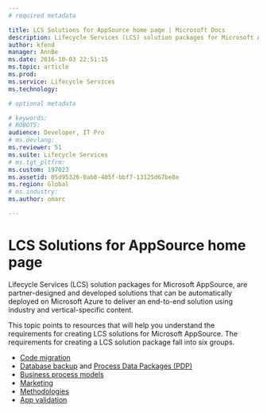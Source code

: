 ```yaml
---
# required metadata

title: LCS Solutions for AppSource home page | Microsoft Docs
description: Lifecycle Services (LCS) solution packages for Microsoft AppSource, are partner-designed and developed solutions that can be automatically deployed on Microsoft Azure to deliver an end-to-end solution using industry and vertical-specific content.
author: kfend
manager: AnnBe
ms.date: 2016-10-03 22:51:15
ms.topic: article
ms.prod: 
ms.service: Lifecycle Services
ms.technology: 

# optional metadata

# keywords: 
# ROBOTS: 
audience: Developer, IT Pro
# ms.devlang: 
ms.reviewer: 51
ms.suite: Lifecycle Services
# ms.tgt_pltfrm: 
ms.custom: 197023
ms.assetid: 05d95326-0ab8-405f-bbf7-13125d67be8e
ms.region: Global
# ms.industry: 
ms.author: omarc

---
```


# LCS Solutions for AppSource home page

Lifecycle Services (LCS) solution packages for Microsoft AppSource, are partner-designed and developed solutions that can be automatically deployed on Microsoft Azure to deliver an end-to-end solution using industry and vertical-specific content.

This topic points to resources that will help you understand the requirements for creating LCS solutions for Microsoft AppSource. The requirements for creating a LCS solution package fall into six groups.

-   [Code migration](https://docs.microsoft.com/en-us/dynamics365/operations/dev-itpro/lifecycle-services/code-migration-lcs-solutions)
-   [Database backup](https://docs.microsoft.com/en-us/dynamics365/operations/dev-itpro/lifecycle-services/database-backup-lcs-solutions) and [Process Data Packages (PDP)](https://docs.microsoft.com/en-us/dynamics365/operations/dev-itpro/lifecycle-services/process-data-packages-lcs-solutions)
-   [Business process models](https://docs.microsoft.com/en-us/dynamics365/operations/dev-itpro/lifecycle-services/business-process-modeler-libraries-lcs-solutions)
-   [Marketing](https://docs.microsoft.com/en-us/dynamics365/operations/dev-itpro/lifecycle-services/marketing-content-lcs-solutions)
-   [Methodologies](https://docs.microsoft.com/en-us/dynamics365/operations/dev-itpro/lifecycle-services/methodologies-lcs-solutions)
-   [App validation](https://docs.microsoft.com/en-us/dynamics365/operations/dev-itpro/lifecycle-services/app-validation-lcs-solutions)


